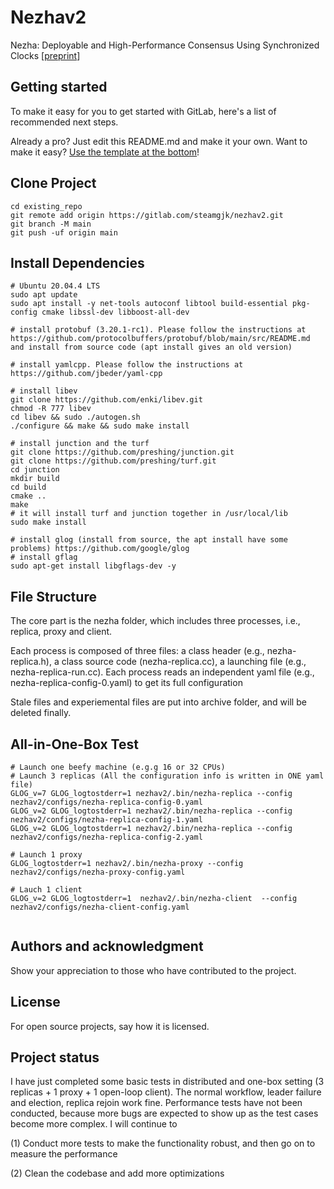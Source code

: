 # Nezhav2

Nezha: Deployable and High-Performance Consensus Using Synchronized Clocks [[preprint](https://arxiv.org/pdf/2206.03285.pdf)]

## Getting started

To make it easy for you to get started with GitLab, here's a list of recommended next steps.

Already a pro? Just edit this README.md and make it your own. Want to make it easy? [Use the template at the bottom](#editing-this-readme)!

## Clone Project


```
cd existing_repo
git remote add origin https://gitlab.com/steamgjk/nezhav2.git
git branch -M main
git push -uf origin main
```

## Install Dependencies

```
# Ubuntu 20.04.4 LTS
sudo apt update
sudo apt install -y net-tools autoconf libtool build-essential pkg-config cmake libssl-dev libboost-all-dev

# install protobuf (3.20.1-rc1). Please follow the instructions at https://github.com/protocolbuffers/protobuf/blob/main/src/README.md and install from source code (apt install gives an old version)

# install yamlcpp. Please follow the instructions at https://github.com/jbeder/yaml-cpp

# install libev
git clone https://github.com/enki/libev.git
chmod -R 777 libev
cd libev && sudo ./autogen.sh 
./configure && make && sudo make install

# install junction and the turf
git clone https://github.com/preshing/junction.git
git clone https://github.com/preshing/turf.git
cd junction
mkdir build
cd build
cmake ..
make
# it will install turf and junction together in /usr/local/lib
sudo make install

# install glog (install from source, the apt install have some problems) https://github.com/google/glog
# install gflag 
sudo apt-get install libgflags-dev -y
```

## File Structure
The core part is the nezha folder, which includes three processes, i.e., replica, proxy and client. 

Each process is composed of three files: a class header (e.g., nezha-replica.h), a class source code (nezha-replica.cc), a launching file (e.g., nezha-replica-run.cc). Each process reads an independent yaml file (e.g., nezha-replica-config-0.yaml) to get its full configuration

Stale files and experiemental files are put into archive folder, and will be deleted finally.


## All-in-One-Box Test

```
# Launch one beefy machine (e.g.g 16 or 32 CPUs)
# Launch 3 replicas (All the configuration info is written in ONE yaml file)
GLOG_v=7 GLOG_logtostderr=1 nezhav2/.bin/nezha-replica --config nezhav2/configs/nezha-replica-config-0.yaml
GLOG_v=2 GLOG_logtostderr=1 nezhav2/.bin/nezha-replica --config nezhav2/configs/nezha-replica-config-1.yaml
GLOG_v=2 GLOG_logtostderr=1 nezhav2/.bin/nezha-replica --config nezhav2/configs/nezha-replica-config-2.yaml

# Launch 1 proxy
GLOG_logtostderr=1 nezhav2/.bin/nezha-proxy --config nezhav2/configs/nezha-proxy-config.yaml

# Lauch 1 client
GLOG_v=2 GLOG_logtostderr=1  nezhav2/.bin/nezha-client  --config nezhav2/configs/nezha-client-config.yaml


```


## Authors and acknowledgment
Show your appreciation to those who have contributed to the project.

## License
For open source projects, say how it is licensed.

## Project status
I have just completed some basic tests in distributed and one-box setting (3 replicas + 1 proxy + 1 open-loop client). The normal workflow, leader failure and election, replica rejoin work fine. Performance tests have not been conducted, because more bugs are expected to show up as the test cases become more complex. I will continue to 

(1) Conduct more tests to make the functionality robust, and then go on to measure the performance

(2) Clean the codebase and add more optimizations

